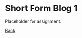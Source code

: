# Short Form Blog 1
Placeholder for assignment.

<a href="#" onclick="window.history.back()">Back</a>